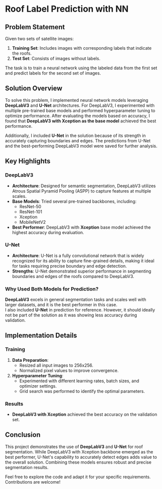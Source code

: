 # Roof Label Prediction with NN

## Problem Statement
Given two sets of satellite images:
1. **Training Set**: Includes images with corresponding labels that indicate the roofs.
2. **Test Set**: Consists of images without labels.

The task is to train a neural network using the labeled data from the first set and predict labels for the second set of images.

## Solution Overview
To solve this problem, I implemented neural network models leveraging **DeepLabV3** and **U-Net** architectures. For DeepLabV3, I experimented with multiple pre-trained base models and performed hyperparameter tuning to optimize performance. After evaluating the models based on accuracy, I found that **DeepLabV3 with Xception as the base model** achieved the best performance.

Additionally, I included **U-Net** in the solution because of its strength in accurately capturing boundaries and edges. The predictions from U-Net and the best-performing DeepLabV3 model were saved for further analysis.

## Key Highlights
### DeepLabV3
- **Architecture**: Designed for semantic segmentation, DeepLabV3 utilizes Atrous Spatial Pyramid Pooling (ASPP) to capture features at multiple scales.
- **Base Models**: Tried several pre-trained backbones, including:
  - ResNet-50
  - ResNet-101
  - Xception
  - MobileNetV2
- **Best Performer**: DeepLabV3 with **Xception** base model achieved the highest accuracy during evaluation.

### U-Net
- **Architecture**: U-Net is a fully convolutional network that is widely recognized for its ability to capture fine-grained details, making it ideal for tasks requiring precise boundary and edge detection.
- **Strengths**: U-Net demonstrated superior performance in segmenting boundaries and edges of the roofs compared to DeepLabV3.

### Why Used Both Models for Prediction?
**DeepLabV3** excels in general segmentation tasks and scales well with larger datasets, and it is the best performer in this case.
<br>
I also included **U-Net** in prediction for reference. However, it should ideally not be part of the solution as it was showing less accuracy during validation.

## Implementation Details
### Training
1. **Data Preparation**:
   - Resized all input images to 256x256.
   - Normalized pixel values to improve convergence.
2. **Hyperparameter Tuning**:
   - Experimented with different learning rates, batch sizes, and optimizer settings.
   - Grid search was performed to identify the optimal parameters.

### Results
- **DeepLabV3 with Xception** achieved the best accuracy on the validation set.


## Conclusion
This project demonstrates the use of **DeepLabV3** and **U-Net** for roof segmentation. While DeepLabV3 with Xception backbone emerged as the best performer, U-Net's capability to accurately detect edges adds value to the overall solution. Combining these models ensures robust and precise segmentation results.

Feel free to explore the code and adapt it for your specific requirements. Contributions are welcome!

